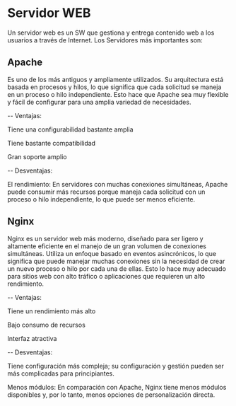 # Servidor WEB

Un servidor web es un SW que gestiona y entrega contenido web a los usuarios a través de Internet. Los Servidores más importantes son:

## Apache

Es uno de los más antiguos y ampliamente utilizados. Su arquitectura está basada en procesos y hilos, lo que significa que cada solicitud se maneja en un proceso o hilo independiente. Esto hace que Apache sea muy flexible y fácil de configurar para una amplia variedad de necesidades.

-- Ventajas:

Tiene una configurabilidad bastante amplia

Tiene bastante compatibilidad

Gran soporte amplio

-- Desventajas:

El rendimiento: En servidores con muchas conexiones simultáneas, Apache puede consumir más recursos porque maneja cada solicitud con un proceso o hilo independiente, lo que puede ser menos eficiente.

## Nginx

Nginx es un servidor web más moderno, diseñado para ser ligero y altamente eficiente en el manejo de un gran volumen de conexiones simultáneas. Utiliza un enfoque basado en eventos asincrónicos, lo que significa que puede manejar muchas conexiones sin la necesidad de crear un nuevo proceso o hilo por cada una de ellas. Esto lo hace muy adecuado para sitios web con alto tráfico o aplicaciones que requieren un alto rendimiento.

-- Ventajas:

Tiene un rendimiento más alto

Bajo consumo de recursos

Interfaz atractiva

-- Desventajas:
  
Tiene configuración más compleja; su configuración y gestión pueden ser más complicadas para principiantes.

Menos módulos: En comparación con Apache, Nginx tiene menos módulos disponibles y, por lo tanto, menos opciones de personalización directa.
